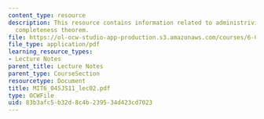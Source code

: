 ```yaml
---
content_type: resource
description: This resource contains information related to administrivia, logic, and
  completeness theorem.
file: https://ol-ocw-studio-app-production.s3.amazonaws.com/courses/6-045j-automata-computability-and-complexity-spring-2011/83b3afc5b32d8c4b239534d423cd7023_MIT6_045JS11_lec02.pdf
file_type: application/pdf
learning_resource_types:
- Lecture Notes
parent_title: Lecture Notes
parent_type: CourseSection
resourcetype: Document
title: MIT6_045JS11_lec02.pdf
type: OCWFile
uid: 83b3afc5-b32d-8c4b-2395-34d423cd7023
---
```


